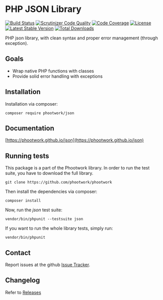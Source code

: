 # PHP JSON Library

[![Build Status](https://travis-ci.org/phootwork/phootwork.svg?branch=master)](https://travis-ci.org/phootwork/phootwork)
[![Scrutinizer Code Quality](https://scrutinizer-ci.com/g/phootwork/phootwork/badges/quality-score.png?b=master)](https://scrutinizer-ci.com/g/phootwork/phootwork/?branch=master)
[![Code Coverage](https://scrutinizer-ci.com/g/phootwork/phootwork/badges/coverage.png?b=master)](https://scrutinizer-ci.com/g/phootwork/phootwork/?branch=master)
[![License](https://img.shields.io/github/license/phootwork/json.svg?style=flat-square)](https://packagist.org/packages/phootwork/json)
[![Latest Stable Version](https://img.shields.io/packagist/v/phootwork/json.svg?style=flat-square)](https://packagist.org/packages/phootwork/json)
[![Total Downloads](https://img.shields.io/packagist/dt/phootwork/json.svg?style=flat-square&colorB=007ec6)](https://packagist.org/packages/phootwork/json)<br>

PHP json library, with clean syntax and proper error management (through exception).

## Goals

- Wrap native PHP functions with classes
- Provide solid error handling with exceptions

## Installation

Installation via composer:

```
composer require phootwork/json
```

## Documentation

[https://phootwork.github.io/json](https://phootwork.github.io/json)

## Running tests

This package is a part of the Phootwork library. In order to run the test suite, you have to download the full library.

```
git clone https://github.com/phootwork/phootwork
```
Then install the dependencies via composer:

```
composer install
```
Now, run the *json* test suite:

```
vendor/bin/phpunit --testsuite json
```
If you want to run the whole library tests, simply run:

```
vendor/bin/phpunit
```


## Contact

Report issues at the github [Issue Tracker](https://github.com/phootwork/phootwork/issues).

## Changelog

Refer to [Releases](https://github.com/phootwork/phootwork/releases)